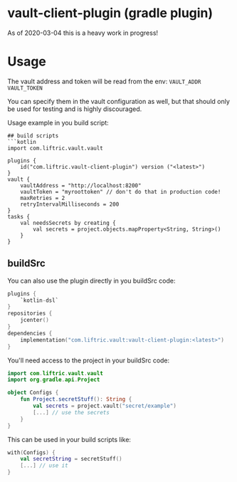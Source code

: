 # vault-client-plugin (gradle plugin)

As of 2020-03-04 this is a heavy work in progress!

# Usage
The vault address and token will be read from the env:
`VAULT_ADDR` `VAULT_TOKEN`

You can specify them in the vault configuration as well, but that should only be used for testing and is highly discouraged.

Usage example in you build script:
```
## build scripts
```kotlin
import com.liftric.vault.vault

plugins {
    id("com.liftric.vault-client-plugin") version ("<latest>")
}
vault {
    vaultAddress = "http://localhost:8200"
    vaultToken = "myroottoken" // don't do that in production code!
    maxRetries = 2
    retryIntervalMilliseconds = 200
}
tasks {
    val needsSecrets by creating {
        val secrets = project.objects.mapProperty<String, String>()
    }
}
```

## buildSrc
You can also use the plugin directly in you buildSrc code:
```kotlin
plugins {
    `kotlin-dsl`
}
repositories {
    jcenter()
}
dependencies {
    implementation("com.liftric.vault:vault-client-plugin:<latest>")
}
```

You'll need access to the project in your buildSrc code:
```kotlin
import com.liftric.vault.vault
import org.gradle.api.Project

object Configs {
    fun Project.secretStuff(): String {
        val secrets = project.vault("secret/example")
        [...] // use the secrets
    }
}
```
This can be used in your build scripts like:
```kotlin
with(Configs) {
    val secretString = secretStuff() 
    [...] // use it
}
```